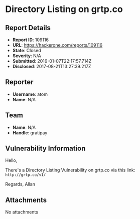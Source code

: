 # Directory Listing on grtp.co

## Report Details
- **Report ID**: 109116
- **URL**: https://hackerone.com/reports/109116
- **State**: Closed
- **Severity**: N/A
- **Submitted**: 2016-01-07T22:17:57.714Z
- **Disclosed**: 2017-08-21T13:27:39.217Z

## Reporter
- **Username**: atom
- **Name**: N/A

## Team
- **Name**: N/A
- **Handle**: gratipay

## Vulnerability Information
Hello,

There's a Directory Listing Vulnerability on grtp.co via this link:
``` http://grtp.co/v1/ ```

Regards,
Allan

## Attachments
No attachments
